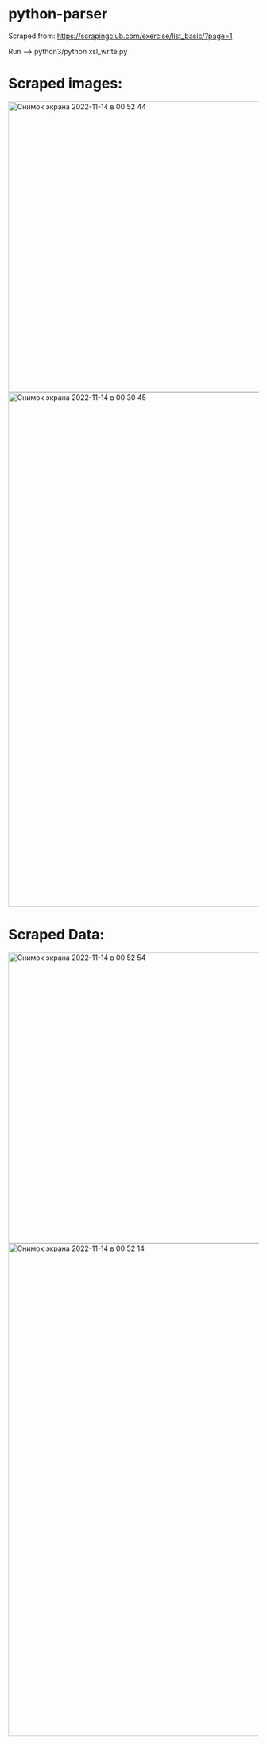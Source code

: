 # python-parser
Scraped from: https://scrapingclub.com/exercise/list_basic/?page=1

Run --> python3/python xsl_write.py

# Scraped images:


<img width="584" alt="Снимок экрана 2022-11-14 в 00 52 44" src="https://user-images.githubusercontent.com/61519936/201585623-f76ca593-e6d5-41ec-88ac-de4c92fd7d12.png">
<img width="1033" alt="Снимок экрана 2022-11-14 в 00 30 45" src="https://user-images.githubusercontent.com/61519936/201585639-f61fd478-52fe-43e0-a729-79e61b893633.png">

# Scraped Data:

<img width="584" alt="Снимок экрана 2022-11-14 в 00 52 54" src="https://user-images.githubusercontent.com/61519936/201585707-ce4c56f5-4bfa-45a4-8bae-7a771bbd2d4d.png">
<img width="990" alt="Снимок экрана 2022-11-14 в 00 52 14" src="https://user-images.githubusercontent.com/61519936/201585716-694aa50a-21a3-45a5-9b48-7b3f91841550.png">
